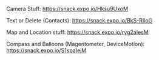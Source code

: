 Camera Stuff: https://snack.expo.io/Hksu9UxoM

Text or Delete (Contacts): https://snack.expo.io/BkS-RIloG

Map and Location stuff: https://snack.expo.io/ryg2aIesM

Compass and Balloons (Magentometer, DeviceMotion): https://snack.expo.io/S1spaIejM






